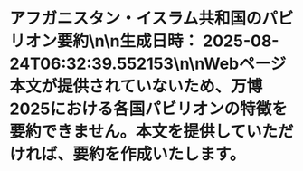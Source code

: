 # アフガニスタン・イスラム共和国のパビリオン要約\n\n**生成日時：** 2025-08-24T06:32:39.552153\n\nWebページ本文が提供されていないため、万博2025における各国パビリオンの特徴を要約できません。本文を提供していただければ、要約を作成いたします。